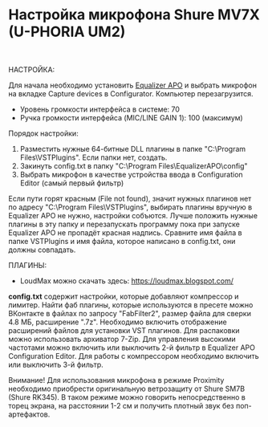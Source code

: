 # Настройка микрофона Shure MV7X (U-PHORIA UM2)

<br>

НАСТРОЙКА:

Для начала необходимо установить <a href="https://sourceforge.net/projects/equalizerapo/files/1.3/EqualizerAPO64-1.3.exe/download">Equalizer APO</a> и выбрать микрофон на вкладке Capture devices в Configurator. Компьютер перезагрузится.

* Уровень громкости интерфейса в системе: 70<br>
* Ручка громкости интерфейса (MIC/LINE GAIN 1): 100 (максимум)<br>

Порядок настройки:

1. Разместить нужные 64-битные DLL плагины в папке "C:\Program Files\VSTPlugins\". Если папки нет, создать.<br>
2. Закинуть config.txt в папку "C:\Program Files\EqualizerAPO\config\"<br>
3. Выбрать микрофон в качестве устройства ввода в Configuration Editor (самый первый фильтр)<br>

Если пути горят красным (File not found), значит нужных плагинов нет по адресу "C:\Program Files\VSTPlugins\", выбирать плагины вручную в Equalizer APO не нужно, настройки собъются. Лучше положить нужные плагины в эту папку и перезапускать программу пока при запуске Equalizer APO не пропадёт красная надпись. Сравните имя файла в папке VSTPlugins и имя файла, которое написано в config.txt, они должны совпадать.<br>

ПЛАГИНЫ:

* LoudMax можно скачать здесь: https://loudmax.blogspot.com/<br>

<b>config.txt</b> содержит настройки, которые добавляют компрессор и лимитер. Найти фаб плагины, которые используются в пресете можно ВКонтакте в файлах по запросу "FabFilter2", размер файла для сверки 4.8 МБ, расширение ".7z". Необходимо включить отображение расширений файлов для установки VST плагинов. Для распаковки можно использовать архиватор 7-Zip. Для управления высокими частотами можно включить или выключить 2-й фильтр в Equalizer APO Configuration Editor. Для работы с компрессором необходимо включить или выключить 3-й фильтр.

Внимание! Для использования микрофона в режиме Proximity необходимо приобрести оригинальную ветрозащиту от Shure SM7B (Shure RK345). В таком режиме можно говорить непосредственно в торец экрана, на расстоянии 1-2 см и получить плотный звук без поп-артефактов.

